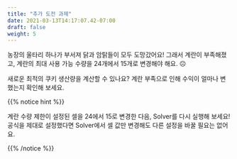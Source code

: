 ```yaml
---
title: "추가 도전 과제"
date: 2021-03-13T14:17:07.42-07:00
draft: false
weight: 5
---
```



농장의 울타리 하나가 부서져 닭과 암탉들이 모두 도망갔어요! 그래서 계란이 부족해졌고, 계란의 최대 사용 가능 수량을 24개에서 15개로 변경해야 해요. ☹ 

새로운 최적의 쿠키 생산량을 계산할 수 있나요? 계란 부족으로 인해 수익이 얼마나 변했는지 확인해 보세요.


{{% notice hint %}}

계란 수량 제한이 설정된 셀을 24에서 15로 변경한 다음, Solver를 다시 실행해 보세요! 공식을 제대로 설정했다면 Solver에서 셀 값만 변경해도 다른 설정을 바꿀 필요는 없어요. 

{{% /notice %}}


